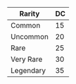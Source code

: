 | Rarity    | DC  |
|-----------|-----|
| Common    | 15  |
| Uncommon  | 20  |
| Rare      | 25  |
| Very Rare | 30  |
| Legendary | 35  |